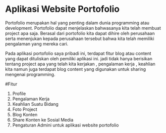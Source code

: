 # Aplikasi Website Portofolio

Portofolio merupakan hal yang penting dalam dunia programming atau development. Portofolio dapat menjelaskan bahwasanya kita telah membuat project apa saja.
Berasal dari portofolio kita dapat dihire oleh perusahaan serta menenjukan kepada perusahaan tersebut bahwa kita telah memiliki pengalaman yang mereka cari.

Pada aplikasi portofolio saya pribadi ini, terdapat fitur blog atau content yang dapat dituliskan oleh pemiliki aplikasi ini. jadi tidak hanya berisikan tentang project apa yang telah kita kerjakan , pengalaman kerja , keahlian kita namun juga terdapat blog content yang digunakan untuk sharing mengenai programming.

#Fitur

1. Profile
2. Pengalaman Kerja
3. Keahlian Suatu Bidang
4. Foto Project
5. Blog Konten
6. Share Konten ke Sosial Media
7. Pengaturan Admini untuk aplikasi website portofolio


